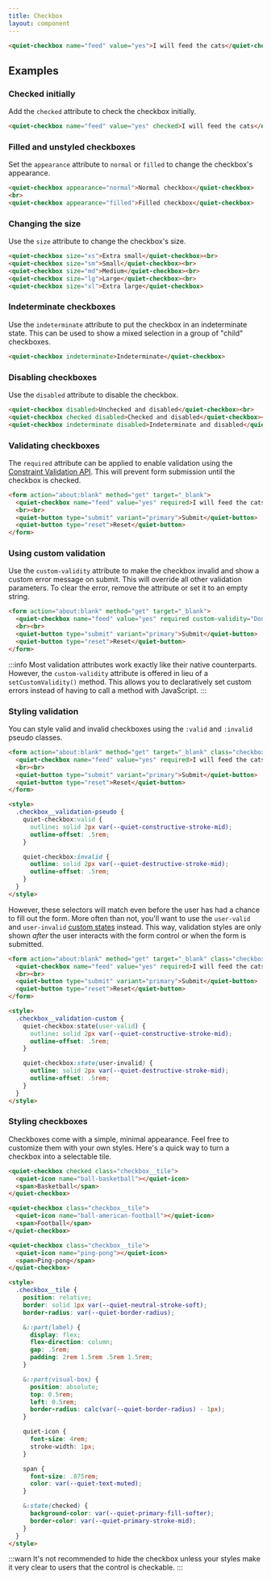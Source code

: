 ```yaml
---
title: Checkbox
layout: component
---
```


```html {.example}
<quiet-checkbox name="feed" value="yes">I will feed the cats</quiet-checkbox>
```

## Examples

### Checked initially

Add the `checked` attribute to check the checkbox initially.

```html {.example}
<quiet-checkbox name="feed" value="yes" checked>I will feed the cats</quiet-checkbox>
```

### Filled and unstyled checkboxes

Set the `appearance` attribute to `normal` or `filled` to change the checkbox's appearance.

```html {.example}
<quiet-checkbox appearance="normal">Normal checkbox</quiet-checkbox>
<br>
<quiet-checkbox appearance="filled">Filled checkbox</quiet-checkbox>
```

### Changing the size

Use the `size` attribute to change the checkbox's size.

```html {.example}
<quiet-checkbox size="xs">Extra small</quiet-checkbox><br>
<quiet-checkbox size="sm">Small</quiet-checkbox><br>
<quiet-checkbox size="md">Medium</quiet-checkbox><br>
<quiet-checkbox size="lg">Large</quiet-checkbox><br>
<quiet-checkbox size="xl">Extra large</quiet-checkbox>
```

### Indeterminate checkboxes

Use the `indeterminate` attribute to put the checkbox in an indeterminate state. This can be used to show a mixed selection in a group of "child" checkboxes.

```html {.example}
<quiet-checkbox indeterminate>Indeterminate</quiet-checkbox>
```

### Disabling checkboxes

Use the `disabled` attribute to disable the checkbox.

```html {.example}
<quiet-checkbox disabled>Unchecked and disabled</quiet-checkbox><br>
<quiet-checkbox checked disabled>Checked and disabled</quiet-checkbox><br>
<quiet-checkbox indeterminate disabled>Indeterminate and disabled</quiet-checkbox>
```

### Validating checkboxes

The `required` attribute can be applied to enable validation using the [Constraint Validation API](https://developer.mozilla.org/en-US/docs/Web/HTML/Constraint_validation). This will prevent form submission until the checkbox is checked.

```html {.example}
<form action="about:blank" method="get" target="_blank">
  <quiet-checkbox name="feed" value="yes" required>I will feed the cats</quiet-checkbox>
  <br><br>
  <quiet-button type="submit" variant="primary">Submit</quiet-button>
  <quiet-button type="reset">Reset</quiet-button>
</form>
```

### Using custom validation

Use the `custom-validity` attribute to make the checkbox invalid and show a custom error message on submit. This will override all other validation parameters. To clear the error, remove the attribute or set it to an empty string.

```html {.example}
<form action="about:blank" method="get" target="_blank">
  <quiet-checkbox name="feed" value="yes" required custom-validity="Don't forget to clean the litter box!">I will feed the cats</quiet-checkbox>
  <br><br>
  <quiet-button type="submit" variant="primary">Submit</quiet-button>
  <quiet-button type="reset">Reset</quiet-button>
</form>
```

:::info
Most validation attributes work exactly like their native counterparts. However, the `custom-validity` attribute is offered in lieu of a `setCustomValidity()` method. This allows you to declaratively set custom errors instead of having to call a method with JavaScript.
:::

### Styling validation

You can style valid and invalid checkboxes using the `:valid` and `:invalid` pseudo classes.

```html {.example}
<form action="about:blank" method="get" target="_blank" class="checkbox__validation-pseudo">
  <quiet-checkbox name="feed" value="yes" required>I will feed the cats</quiet-checkbox>
  <br><br>
  <quiet-button type="submit" variant="primary">Submit</quiet-button>
  <quiet-button type="reset">Reset</quiet-button>
</form>

<style>
  .checkbox__validation-pseudo {
    quiet-checkbox:valid {
      outline: solid 2px var(--quiet-constructive-stroke-mid);
      outline-offset: .5rem;
    }

    quiet-checkbox:invalid {
      outline: solid 2px var(--quiet-destructive-stroke-mid);
      outline-offset: .5rem;
    }
  }
</style>
```

However, these selectors will match even before the user has had a chance to fill out the form. More often than not, you'll want to use the `user-valid` and `user-invalid` [custom states](#custom-states) instead. This way, validation styles are only shown _after_ the user interacts with the form control or when the form is submitted.

```html {.example}
<form action="about:blank" method="get" target="_blank" class="checkbox__validation-custom">
  <quiet-checkbox name="feed" value="yes" required>I will feed the cats</quiet-checkbox>
  <br><br>
  <quiet-button type="submit" variant="primary">Submit</quiet-button>
  <quiet-button type="reset">Reset</quiet-button>
</form>

<style>
  .checkbox__validation-custom {
    quiet-checkbox:state(user-valid) {
      outline: solid 2px var(--quiet-constructive-stroke-mid);
      outline-offset: .5rem;
    }

    quiet-checkbox:state(user-invalid) {
      outline: solid 2px var(--quiet-destructive-stroke-mid);
      outline-offset: .5rem;
    }
  }
</style>
```

### Styling checkboxes

Checkboxes come with a simple, minimal appearance. Feel free to customize them with your own styles. Here's a quick way to turn a checkbox into a selectable tile.

```html {.example .flex-row}
<quiet-checkbox checked class="checkbox__tile">
  <quiet-icon name="ball-basketball"></quiet-icon>
  <span>Basketball</span>
</quiet-checkbox>

<quiet-checkbox class="checkbox__tile">
  <quiet-icon name="ball-american-football"></quiet-icon>
  <span>Football</span>
</quiet-checkbox>

<quiet-checkbox class="checkbox__tile">
  <quiet-icon name="ping-pong"></quiet-icon>
  <span>Ping-pong</span>
</quiet-checkbox>

<style>
  .checkbox__tile {
    position: relative;
    border: solid 1px var(--quiet-neutral-stroke-soft);
    border-radius: var(--quiet-border-radius);

    &::part(label) {
      display: flex;
      flex-direction: column;
      gap: .5rem;
      padding: 2rem 1.5rem .5rem 1.5rem;
    }

    &::part(visual-box) {
      position: absolute;
      top: 0.5rem;
      left: 0.5rem;
      border-radius: calc(var(--quiet-border-radius) - 1px);
    }

    quiet-icon {
      font-size: 4rem;
      stroke-width: 1px;
    }

    span {
      font-size: .875rem;
      color: var(--quiet-text-muted);
    }

    &:state(checked) {
      background-color: var(--quiet-primary-fill-softer);
      border-color: var(--quiet-primary-stroke-mid);
    }
  }
</style>
```

:::warn
It's not recommended to hide the checkbox unless your styles make it very clear to users that the control is checkable.
:::